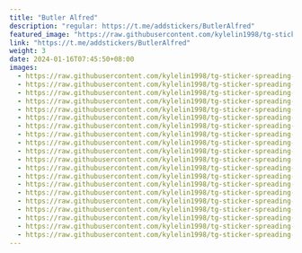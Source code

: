 ```yaml
---
title: "Butler Alfred"
description: "regular: https://t.me/addstickers/ButlerAlfred"
featured_image: "https://raw.githubusercontent.com/kylelin1998/tg-sticker-spreading-worldwide-images/main/img/44f2b1e5-72be-432d-9d8b-b6b81fabbc8c.jpg"
link: "https://t.me/addstickers/ButlerAlfred"
weight: 3
date: 2024-01-16T07:45:50+08:00
images:
  - https://raw.githubusercontent.com/kylelin1998/tg-sticker-spreading-worldwide-images/main/img/44f2b1e5-72be-432d-9d8b-b6b81fabbc8c.jpg
  - https://raw.githubusercontent.com/kylelin1998/tg-sticker-spreading-worldwide-images/main/img/f32ce9c7-ba66-4e13-9c87-6572812a22b0.jpg
  - https://raw.githubusercontent.com/kylelin1998/tg-sticker-spreading-worldwide-images/main/img/ca0e66f5-45d7-404c-84ec-d7899624f8e7.jpg
  - https://raw.githubusercontent.com/kylelin1998/tg-sticker-spreading-worldwide-images/main/img/6983dfb6-e5e4-4af7-be99-01257cbde260.jpg
  - https://raw.githubusercontent.com/kylelin1998/tg-sticker-spreading-worldwide-images/main/img/b305fd87-dc9c-49ca-9e45-1efb2539d3e0.jpg
  - https://raw.githubusercontent.com/kylelin1998/tg-sticker-spreading-worldwide-images/main/img/1e0789ac-ef22-4a52-917f-e11bff82fce7.jpg
  - https://raw.githubusercontent.com/kylelin1998/tg-sticker-spreading-worldwide-images/main/img/b4cd6148-81f9-4c7d-b8b6-13297d90a759.jpg
  - https://raw.githubusercontent.com/kylelin1998/tg-sticker-spreading-worldwide-images/main/img/999bf55d-2756-417d-abca-2d1b4427ebb9.jpg
  - https://raw.githubusercontent.com/kylelin1998/tg-sticker-spreading-worldwide-images/main/img/6f3b8c70-df1c-4cac-8538-0783ccbd440e.jpg
  - https://raw.githubusercontent.com/kylelin1998/tg-sticker-spreading-worldwide-images/main/img/da62f977-db8f-45c7-bcd3-e16301475d2c.jpg
  - https://raw.githubusercontent.com/kylelin1998/tg-sticker-spreading-worldwide-images/main/img/aa1932f0-2cdc-425c-887d-8af7b65c7582.jpg
  - https://raw.githubusercontent.com/kylelin1998/tg-sticker-spreading-worldwide-images/main/img/02e9ab0e-c63b-41cf-8114-34da4c67af94.jpg
  - https://raw.githubusercontent.com/kylelin1998/tg-sticker-spreading-worldwide-images/main/img/7aaa8e1c-f2c6-4339-b041-f1f2bb9ad240.jpg
  - https://raw.githubusercontent.com/kylelin1998/tg-sticker-spreading-worldwide-images/main/img/f40582ac-39a6-4391-abf5-6e3b6ddaccd0.jpg
  - https://raw.githubusercontent.com/kylelin1998/tg-sticker-spreading-worldwide-images/main/img/1e051bdf-98c1-494d-b28f-ddaf0dfd6a48.jpg
  - https://raw.githubusercontent.com/kylelin1998/tg-sticker-spreading-worldwide-images/main/img/8d1a30f5-ec75-4269-afe5-d7c64c12dfc1.jpg
  - https://raw.githubusercontent.com/kylelin1998/tg-sticker-spreading-worldwide-images/main/img/bf302874-bde5-45a3-be37-2e3d08831bfd.jpg
  - https://raw.githubusercontent.com/kylelin1998/tg-sticker-spreading-worldwide-images/main/img/9da50a71-eae8-431b-9dba-7be81a040bc3.jpg
  - https://raw.githubusercontent.com/kylelin1998/tg-sticker-spreading-worldwide-images/main/img/eb0e6052-d676-4533-986d-63b65649554c.jpg
  - https://raw.githubusercontent.com/kylelin1998/tg-sticker-spreading-worldwide-images/main/img/9f15c4aa-bb36-481e-ba85-d30173ef9c2d.jpg
---
```

